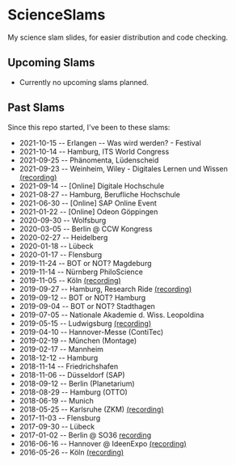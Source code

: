 # ScienceSlams
My science slam slides, for easier distribution and code checking.

## Upcoming Slams

- Currently no upcoming slams planned.

## Past Slams

Since this repo started, I've been to these slams:

- 2021-10-15 -- Erlangen -- Was wird werden? - Festival
- 2021-10-14 -- Hamburg, ITS World Congress
- 2021-09-25 -- Phänomenta, Lüdenscheid
- 2021-09-23 -- Weinheim, Wiley - Digitales Lernen und Wissen [(recording)](https://www.youtube.com/watch?v=ufPupYeNDVo&t=2755s)
- 2021-09-14 -- [Online] Digitale Hochschule
- 2021-08-27 -- Hamburg, Berufliche Hochschule
- 2021-06-30 -- [Online] SAP Online Event
- 2021-01-22 -- [Online] Odeon Göppingen
- 2020-09-30 -- Wolfsburg
- 2020-03-05 -- Berlin @ CCW Kongress
- 2020-02-27 -- Heidelberg
- 2020-01-18 -- Lübeck
- 2020-01-17 -- Flensburg
- 2019-11-24 -- BOT or NOT? Magdeburg
- 2019-11-14 -- Nürnberg PhiloScience
- 2019-11-05 -- Köln [(recording)](https://www.youtube.com/watch?v=hgM_bdWMMU0)
- 2019-09-27 -- Hamburg, Research Ride [(recording)](https://www.youtube.com/watch?v=OyB89jD7y1w)
- 2019-09-12 -- BOT or NOT? Hamburg
- 2019-09-04 -- BOT or NOT? Stadthagen
- 2019-07-05 -- Nationale Akademie d. Wiss. Leopoldina
- 2019-05-15 -- Ludwigsburg [(recording)](https://www.youtube.com/watch?v=wKlmzfNl5fY)
- 2019-04-10 -- Hannover-Messe (ContiTec)
- 2019-02-19 -- München (Montage)
- 2019-02-17 -- Mannheim
- 2018-12-12 -- Hamburg
- 2018-11-14 -- Friedrichshafen
- 2018-11-06 -- Düsseldorf (SAP)
- 2018-09-12 -- Berlin (Planetarium)
- 2018-08-29 -- Hamburg (OTTO)
- 2018-06-19 -- Munich
- 2018-05-25 -- Karlsruhe (ZKM) [(recording)](https://www.youtube.com/watch?v=C-IbnYX5dYg)
- 2017-11-03 -- Flensburg
- 2017-09-30 -- Lübeck
- 2017-01-02 -- Berlin @ SO36 [recording](https://www.youtube.com/watch?v=u8-h38yf7H0)
- 2016-06-16 -- Hannover @ IdeenExpo [(recording)](https://www.youtube.com/watch?v=rs0Nmi5Ffk4) 
- 2016-05-26 -- Köln [(recording)](https://www.youtube.com/watch?v=7BZLeRFtGU4)
